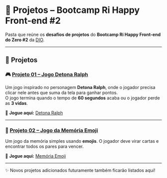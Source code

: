 # 📂 Projetos – Bootcamp Ri Happy Front-end #2

Pasta que reúne os **desafios de projetos** do **Bootcamp Ri Happy Front-end do Zero #2** da [DIO](https://web.dio.me/track/ri-happy-front-end-do-zero).

---

## 📌 Projetos

### 🎮 [Projeto 01 – Jogo Detona Ralph](https://github.com/jandersonhp/Bootcamp-RiHappyFront/tree/main/Projetos/detonaralph)

Um jogo inspirado no personagem **Detona Ralph**, onde o jogador precisa clicar nele antes que suma da tela para ganhar pontos.  
O jogo termina quando o tempo de **60 segundos** acaba ou o jogador perde as **3 vidas**.

🔗 **Jogue aqui:** [Detona Ralph](https://bootcamp-rihappyfront.onrender.com/Projetos/detonaralph/index.html)

---

### 🧠 [Projeto 02 – Jogo da Memória Emoji](https://github.com/jandersonhp/Bootcamp-RiHappyFront/tree/main/Projetos/memoriaemoji)

Um jogo da memória simples usando **emojis**. O jogador deve virar cartas e encontrar todos os pares para vencer.

🔗 **Jogue aqui:** [Memória Emoji](https://bootcamp-rihappyfront.onrender.com/Projetos/memoriaemoji/index.html)

---

✨ Novos projetos adicionados futuramente também ficarão listados aqui!
